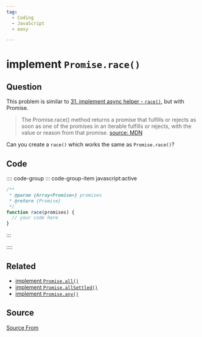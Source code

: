 ```yaml
---
tag:
  - Coding
  - JavaScript
  - easy

---
```

  
# implement `Promise.race()`

## Question
This problem is similar to [31\. implement async helper - `race()`](https://bigfrontend.dev/problem/implement-async-helper-race), but with Promise.

> The Promise.race() method returns a promise that fulfills or rejects as soon as one of the promises in an iterable fulfills or rejects, with the value or reason from that promise. [source: MDN](https://developer.mozilla.org/en-US/docs/Web/JavaScript/Reference/Global_Objects/Promise/race)

Can you create a `race()` which works the same as `Promise.race()`?

## Code
:::: code-group
::: code-group-item javascript:active
```javascript
/**
 * @param {Array<Promise>} promises
 * @return {Promise}
 */
function race(promises) {
  // your code here
}
```
:::
    
::::


## Related

+ [implement `Promise.all()`](./implement-Promise-all)
+ [implement `Promise.allSettled()`](./implement-Promise-allSettled)
+ [implement `Promise.any()`](./implement-Promise-any)
##  Source
[Source From](https://bigfrontend.dev/problem/implement-Promise-race)

  